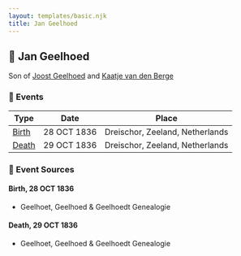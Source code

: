 ```yaml
---
layout: templates/basic.njk
title: Jan Geelhoed
---
```

## 🔵 Jan Geelhoed

Son of [Joost Geelhoed](/people/7/72031888) and [Kaatje van den Berge](/people/3/32271874)

### 📆 Events

Type | Date | Place
------ | ------ | ------
[Birth](#event-0) | 28 OCT 1836 | Dreischor, Zeeland, Netherlands
[Death](#event-1) | 29 OCT 1836 | Dreischor, Zeeland, Netherlands

### 📰 Event Sources

#### <a id="event-0"></a> Birth, 28 OCT 1836
* Geelhoet, Geelhoed & Geelhoedt Genealogie

#### <a id="event-1"></a> Death, 29 OCT 1836
* Geelhoet, Geelhoed & Geelhoedt Genealogie
